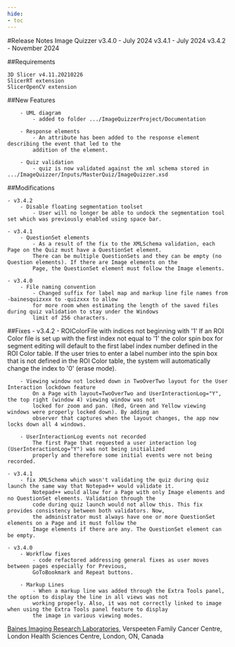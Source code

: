 ```yaml
---
hide:
- toc
---
```

<!-- let javascript handle toc on left sidebar -->

#Release Notes
	Image Quizzer v3.4.0 - July 2024
				  v3.4.1 - July 2024
				  v3.4.2 - November 2024
	

##Requirements

	3D Slicer v4.11.20210226
	SlicerRT extension
	SlicerOpenCV extension
	
##New Features

		- UML diagram
			- added to folder .../ImageQuizzerProject/Documentation

		- Response elements
			- An attribute has been added to the response element describing the event that led to the
			addition of the element.
			
		- Quiz validation
			- quiz is now validated against the xml schema stored in  .../ImageQuizzer/Inputs/MasterQuiz/ImageQuizzer.xsd
		
	
##Modifications

	- v3.4.2
		- Disable floating segmentation toolset
			- User will no longer be able to undock the segmentation tool set which was previously enabled using space bar.

	- v3.4.1
		- QuestionSet elements
			- As a result of the fix to the XMLSchema validation, each Page on the Quiz must have a QuestionSet element.
			There can be multiple QuestionSets and they can be empty (no Question elements). If there are Image elements on the
			Page, the QuestionSet element must follow the Image elements.
			
	- v3.4.0
		- File naming convention
			- Changed suffix for label map and markup line file names from -bainesquizxxx to -quizxxx to allow
			for more room when estimating the length of the saved files during quiz validation to stay under the Windows
			limit of 256 characters.
			
			
##Fixes
	- v3.4.2
		- ROIColorFile with indices not beginning with '1'
			If an ROI Color file is set up with the first index not equal to '1' the color spin box for segment editing
			will default to the	first label index number defined in the ROI Color table. If the user tries to 
			enter a label number into the spin box that is not defined in the ROI Color table, the system will
			automatically change the index to '0' (erase mode).
			
		- Viewing window not locked down in TwoOverTwo layout for the User Interaction lockdown feature
			On a Page with layout=TwoOverTwo and UserInteractionLog="Y", the top right (window 4) viewing window was not 
			locked for zoom and pan. (Red, Green and Yellow viewing windows were properly locked down). By adding an
			observer that captures when the layout changes, the app now locks down all 4 windows.
			
		- UserInteractionLog events not recorded
			The first Page that requested a user interaction log (UserInteractionLog="Y") was not being initialized 
			properly and therefore some initial events were not being recorded.
			
	- v3.4.1
		- fix XMLSchema which wasn't validating the quiz during quiz launch the same way that Notepad++ would validate it.
			Notepad++ would allow for a Page with only Image elements and no QuestionSet elements. Validation through the
			code during quiz launch would not allow this. This fix provides consistency between both validators. Now,
			the administrator must always have one or more QuestionSet elements on a Page and it must follow the
			Image elements if there are any. The QuestionSet element can be empty.

	- v3.4.0
		- Workflow fixes
			- code refactored addressing general fixes as user moves between pages especially for Previous,
			GoToBookmark and Repeat buttons.
			
		- Markup Lines
			- When a markup line was added through the Extra Tools panel, the option to display the line in all views was not
			working properly. Also, it was not correctly linked to image when using the Extra Tools panel feature to display
			the image in various viewing modes.
			
		  
<a href="https://bainesimaging.com" target="_blank">Baines Imaging Research Laboratories</a>, Verspeeten Family Cancer Centre, London Health Sciences Centre, London, ON, Canada
